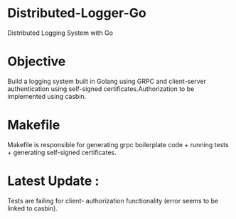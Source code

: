 # Distributed-Logger-Go
Distributed Logging System with Go

# Objective
Build a logging system built in Golang using GRPC and client-server authentication using self-signed certificates.Authorization to be implemented using casbin.

# Makefile 
Makefile is responsible for generating grpc boilerplate code + running tests + generating self-signed certificates.

# Latest Update :
Tests are failing for client- authorization functionality (error seems to be linked to casbin).

